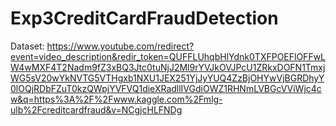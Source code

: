 # Exp3CreditCardFraudDetection
Dataset: https://www.youtube.com/redirect?event=video_description&redir_token=QUFFLUhqbHlYdnk0TXFPOEFlOFFwLW4wMXF4T2Nadm9fZ3xBQ3Jtc0tuNjJ2Ml9rYVJkOVJPcU1ZRkxDOFN1TmxjWG5sV20wYkNVTG5VTHgxb1NXU1JEX251YjJyYUQ4ZzBjOHYwVjBGRDhyY0lOQjRDbFZuT0kzQWpjYVFVQ1dieXRadllIVGdiOWZ1RHNmLVBGcVViWjc4cw&q=https%3A%2F%2Fwww.kaggle.com%2Fmlg-ulb%2Fcreditcardfraud&v=NCgjcHLFNDg
